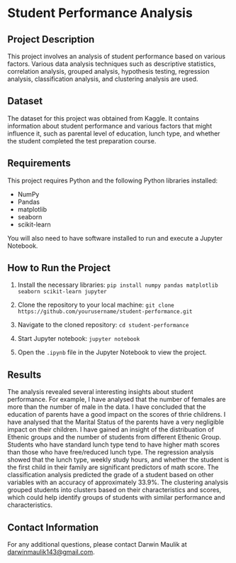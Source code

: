 # Student Performance Analysis

## Project Description
This project involves an analysis of student performance based on various factors. Various data analysis techniques such as descriptive statistics, correlation analysis, grouped analysis, hypothesis testing, regression analysis, classification analysis, and clustering analysis are used.

## Dataset
The dataset for this project was obtained from Kaggle. It contains information about student performance and various factors that might influence it, such as parental level of education, lunch type, and whether the student completed the test preparation course.

## Requirements
This project requires Python and the following Python libraries installed:

- NumPy
- Pandas
- matplotlib
- seaborn
- scikit-learn

You will also need to have software installed to run and execute a Jupyter Notebook.

## How to Run the Project
1. Install the necessary libraries: `pip install numpy pandas matplotlib seaborn scikit-learn jupyter`

2. Clone the repository to your local machine: `git clone https://github.com/yourusername/student-performance.git`

3. Navigate to the cloned repository: `cd student-performance`

4. Start Jupyter notebook: `jupyter notebook`

5. Open the `.ipynb` file in the Jupyter Notebook to view the project.

## Results
The analysis revealed several interesting insights about student performance. For example, 
I have analysed that the number of females are more than the number of male in the data.
I have concluded that the education of parents have a good impact on the scores of thrie childrens.
I have analysed that the Marital Status of the parents have a very negligible impact on their children.
I have gained an insight of the distribuation of Ethenic groups and the number of students from different Ethenic Group.
Students who have standard lunch type tend to have higher math scores than those who have free/reduced lunch type. The regression analysis showed that the lunch type, weekly study hours, and whether the student is the first child in their family are significant predictors of math score. The classification analysis predicted the grade of a student based on other variables with an accuracy of approximately 33.9%. The clustering analysis grouped students into clusters based on their characteristics and scores, which could help identify groups of students with similar performance and characteristics.

## Contact Information
For any additional questions, please contact Darwin Maulik at darwinmaulik143@gmail.com.
